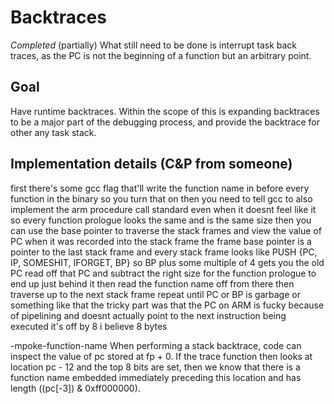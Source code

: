 # Backtraces

*Completed* (partially)
What still need to be done is interrupt task back traces, as the PC is not the beginning of a function but an arbitrary point.

## Goal

Have runtime backtraces. Within the scope of this is expanding backtraces to be a major part of the debugging process, and provide the backtrace for other any task stack.

## Implementation details (C&P from someone)

first there's some gcc flag that'll write the function name in before every function in the binary
so you turn that on
then you need to tell gcc to also implement the arm procedure call standard even when it doesnt feel like it
so every function prologue looks the same
and is the same size
then you can use the base pointer to traverse the stack frames and view the value of PC when it was recorded into the stack frame
the frame base pointer is a pointer to the last stack frame
and every stack frame looks like PUSH {PC, IP, SOMESHIT, IFORGET, BP}
so BP plus some multiple of 4 gets you the old PC
read off that PC and subtract the right size for the function prologue to end up just behind it
then read the function name off from there
then traverse up to the next stack frame
repeat until PC or BP is garbage or something like that
the tricky part was that the PC on ARM is fucky because of pipelining and doesnt actually point to the next instruction being executed
it's off by 8 i believe
8 bytes


-mpoke-function-name
When performing a stack backtrace, code can inspect the value of pc stored at fp + 0.
If the trace function then looks at location pc - 12 and the top 8 bits are set,
then we know that there is a function name embedded immediately preceding this location and has length ((pc[-3]) & 0xff000000).
